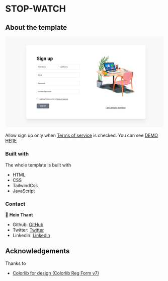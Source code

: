 # STOP-WATCH

## About the template

![screenshot](./src/images/Screenshot%202022-07-16%20184843.png)

Allow sign up only when <u>Terms of service</u> is checked.
You can see [DEMO HERE](https://heinthantx.github.io/sign-up-form)

### Built with

The whole template is built with

- HTML
- CSS
- TailwindCss
- JavaScript

### Contact

👤 **Hein Thant**

- Github: [GitHub](https://github.com/heinthantX)
- Twitter: [Twitter](https://twitter.com/HeinThantX_)
- Linkedin: [Linkedin](https://www.linkedin.com/in/hein-thant-75372b245/)

## Acknowledgements

Thanks to

- [Colorlib for design (Colorlib Reg Form v7)
  ](https://colorlib.com/wp/free-bootstrap-registration-forms/)
